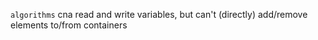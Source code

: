 `algorithms` cna read and write variables, but can't (directly) add/remove elements to/from containers
